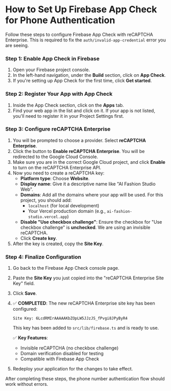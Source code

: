 # How to Set Up Firebase App Check for Phone Authentication

Follow these steps to configure Firebase App Check with reCAPTCHA Enterprise. This is required to fix the `auth/invalid-app-credential` error you are seeing.

### Step 1: Enable App Check in Firebase

1.  Open your Firebase project console.
2.  In the left-hand navigation, under the **Build** section, click on **App Check**.
3.  If you're setting up App Check for the first time, click **Get started**.

### Step 2: Register Your App with App Check

1.  Inside the App Check section, click on the **Apps** tab.
2.  Find your web app in the list and click on it. If your app is not listed, you'll need to register it in your Project Settings first.

### Step 3: Configure reCAPTCHA Enterprise

1.  You will be prompted to choose a provider. Select **reCAPTCHA Enterprise**.
2.  Click the button to **Enable reCAPTCHA Enterprise**. You will be redirected to the Google Cloud Console.
3.  Make sure you are in the correct Google Cloud project, and click **Enable** to turn on the reCAPTCHA Enterprise API.
4.  Now you need to create a reCAPTCHA key:
    *   **Platform type**: Choose **Website**.
    *   **Display name**: Give it a descriptive name like "AI Fashion Studio Web".
    *   **Domains**: Add all the domains where your app will be used. For this project, you should add:
        *   `localhost` (for local development)
        *   Your Vercel production domain (e.g., `ai-fashion-studio.vercel.app`)
    *   **Disable "Use checkbox challenge"**: Ensure the checkbox for "Use checkbox challenge" is **unchecked**. We are using an invisible reCAPTCHA.
    *   Click **Create key**.
5.  After the key is created, copy the **Site Key**.

### Step 4: Finalize Configuration

1.  Go back to the Firebase App Check console page.
2.  Paste the **Site Key** you just copied into the "reCAPTCHA Enterprise Site Key" field.
3.  Click **Save**.
4.  ✅ **COMPLETED**: The new reCAPTCHA Enterprise site key has been configured:
    ```
    Site Key: 6LcdRMIrAAAAAKbZOpLW5JJzJS_fPvgi8JPyByR4
    ```
    This key has been added to `src/lib/firebase.ts` and is ready to use.
    
    ✅ **Key Features**: 
    - Invisible reCAPTCHA (no checkbox challenge)
    - Domain verification disabled for testing
    - Compatible with Firebase App Check
6. Redeploy your application for the changes to take effect.

After completing these steps, the phone number authentication flow should work without errors.

